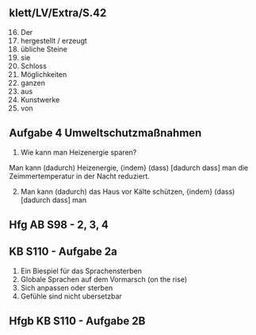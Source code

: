 ## klett/LV/Extra/S.42

16. Der
17. hergestellt / erzeugt
18. übliche Steine
19. sie
20. Schloss
21. Möglichkeiten
22. ganzen
23. aus
24. Kunstwerke
25. von

## Aufgabe 4 Umweltschutzmaßnahmen

01. Wie kann man Heizenergie sparen? 

Man kann (dadurch) Heizenergie, {indem} (dass) [dadurch dass] man die Zeimmertemperatur in der Nacht reduziert.

02. Man kann (dadurch) das Haus vor Kälte schützen, {indem} (dass) [dadurch dass] man 

## Hfg AB S98 - 2, 3, 4

## KB S110 - Aufgabe 2a

1. Ein Biespiel für das Sprachensterben
2. Globale Sprachen auf dem Vormarsch (on the rise)
3. Sich anpassen oder sterben
4. Gefühle sind nicht ubersetzbar

## Hfgb KB S110 - Aufgabe 2B
